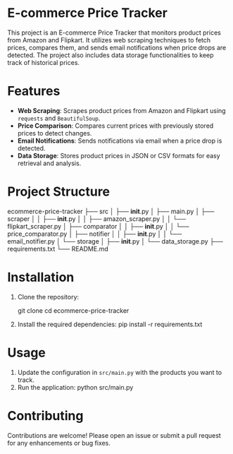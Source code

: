 # E-commerce Price Tracker

This project is an E-commerce Price Tracker that monitors product prices from Amazon and Flipkart. It utilizes web scraping techniques to fetch prices, compares them, and sends email notifications when price drops are detected. The project also includes data storage functionalities to keep track of historical prices.

# Features

- **Web Scraping**: Scrapes product prices from Amazon and Flipkart using `requests` and `BeautifulSoup`.
- **Price Comparison**: Compares current prices with previously stored prices to detect changes.
- **Email Notifications**: Sends notifications via email when a price drop is detected.
- **Data Storage**: Stores product prices in JSON or CSV formats for easy retrieval and analysis.

# Project Structure

ecommerce-price-tracker
├── src
│   ├── __init__.py
│   ├── main.py
│   ├── scraper
│   │   ├── __init__.py
│   │   ├── amazon_scraper.py
│   │   └── flipkart_scraper.py
│   ├── comparator
│   │   ├── __init__.py
│   │   └── price_comparator.py
│   ├── notifier
│   │   ├── __init__.py
│   │   └── email_notifier.py
│   └── storage
│       ├── __init__.py
│       └── data_storage.py
├── requirements.txt
└── README.md

# Installation

1. Clone the repository:
   
   git clone <repository-url>
   cd ecommerce-price-tracker
   

2. Install the required dependencies:
   pip install -r requirements.txt

# Usage

1. Update the configuration in `src/main.py` with the products you want to track.
2. Run the application:
   python src/main.py

# Contributing

Contributions are welcome! Please open an issue or submit a pull request for any enhancements or bug fixes.

